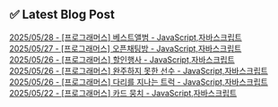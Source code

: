 

## ✅ Latest Blog Post

[2025/05/28 - [프로그래머스] 베스트앨범 - JavaScript,자바스크립트](https://blog.naver.com/kwmingyu/223881224045?fromRss=true&trackingCode=rss) <br/>
[2025/05/27 - [프로그래머스] 오픈채팅방 - JavaScript,자바스크립트](https://blog.naver.com/kwmingyu/223879475087?fromRss=true&trackingCode=rss) <br/>
[2025/05/26 - [프로그래머스] 할인행사 - JavaScript,자바스크립트](https://blog.naver.com/kwmingyu/223878361055?fromRss=true&trackingCode=rss) <br/>
[2025/05/26 - [프로그래머스] 완주하지 못한 선수 - JavaScript,자바스크립트](https://blog.naver.com/kwmingyu/223878172373?fromRss=true&trackingCode=rss) <br/>
[2025/05/26 - [프로그래머스] 다리를 지나는 트럭 - JavaScript,자바스크립트](https://blog.naver.com/kwmingyu/223877872715?fromRss=true&trackingCode=rss) <br/>
[2025/05/22 - [프로그래머스] 카드 뭉치 - JavaScript,자바스크립트](https://blog.naver.com/kwmingyu/223873869731?fromRss=true&trackingCode=rss) <br/>
